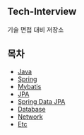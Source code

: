 ## Tech-Interview
기술 면접 대비 저장소

## 목차
* [Java](https://github.com/smpark1020/tech-interview/tree/master/Java)
* [Spring](https://github.com/smpark1020/tech-interview/tree/master/Spring)
* [Mybatis](https://github.com/smpark1020/tech-interview/tree/master/Mybatis)
* [JPA](https://github.com/smpark1020/tech-interview/tree/master/JPA)
* [Spring Data JPA](https://github.com/smpark1020/tech-interview/tree/master/Spring%20Data%20JPA)
* [Database](https://github.com/smpark1020/tech-interview/tree/master/Database)
* [Network](https://github.com/smpark1020/tech-interview/tree/master/Network)
* [Etc]()